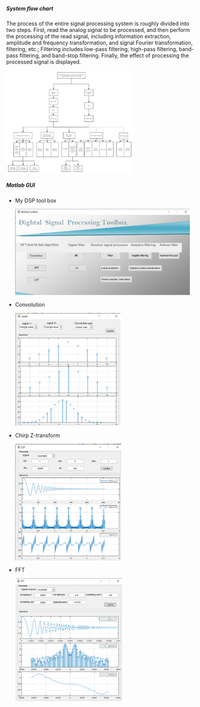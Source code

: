 

##### System flow chart

The process of the entire signal processing system is roughly divided into two steps. First, read the analog signal to be processed, and then perform the processing of the read signal, including information extraction, amplitude and frequency transformation, and signal Fourier transformation, filtering, etc.; Filtering includes low-pass filtering, high-pass filtering, band-pass filtering, and band-stop filtering. Finally, the effect of processing the processed signal is displayed.

<img src="https://github.com/hhhtzq/Electronics-related-projects/blob/master/GUI%20Interface%20Design%20of%20Common%20Algorithms%20of%20Signal%20Processing%20Based%20on%20MATLAB/img/mindmap.png?raw=true" alt="mindmap" style="zoom: 33%;" />



##### Matlab GUI 

- My DSP tool box             

    <img src="https://github.com/hhhtzq/Electronics-related-projects/blob/master/GUI%20Interface%20Design%20of%20Common%20Algorithms%20of%20Signal%20Processing%20Based%20on%20MATLAB/img/mydigitaltoolBox.png?raw=true" alt="mdtb" style="zoom: 50%;" />

- Convolution                    

    <img src="https://github.com/hhhtzq/Electronics-related-projects/blob/master/GUI%20Interface%20Design%20of%20Common%20Algorithms%20of%20Signal%20Processing%20Based%20on%20MATLAB/img/convolution.png?raw=true" style="zoom: 50%;" />

- Chirp Z-transform           

   <img src="https://github.com/hhhtzq/Electronics-related-projects/blob/master/GUI%20Interface%20Design%20of%20Common%20Algorithms%20of%20Signal%20Processing%20Based%20on%20MATLAB/img/czt.png?raw=true" alt="czt" style="zoom:50%;" />

- FFT                                   

    <img src="https://github.com/hhhtzq/Electronics-related-projects/blob/master/GUI%20Interface%20Design%20of%20Common%20Algorithms%20of%20Signal%20Processing%20Based%20on%20MATLAB/img/fft.png?raw=true" alt="fft" style="zoom:50%;" />